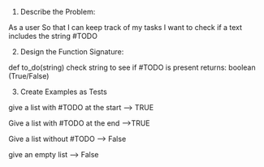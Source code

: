 1. Describe the Problem:

As a user
So that I can keep track of my tasks
I want to check if a text includes the string #TODO


2. Design the Function Signature:

def to_do(string)
check string to see if #TODO is present
returns:
boolean (True/False)

3. Create Examples as Tests

give a list with #TODO at the start
--> TRUE

Give a list with #TODO at the end
-->TRUE

Give a list without #TODO
--> False

give an empty list
--> False